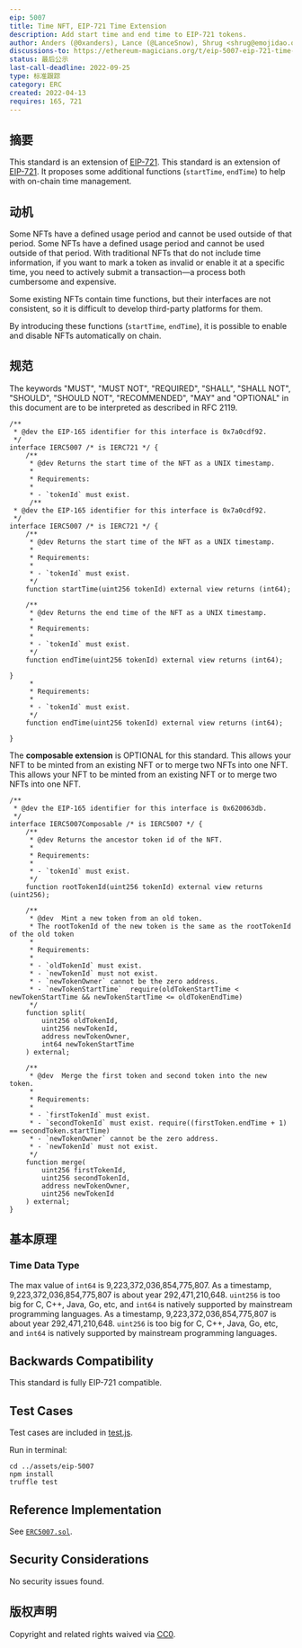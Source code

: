 ```yaml
---
eip: 5007
title: Time NFT, EIP-721 Time Extension
description: Add start time and end time to EIP-721 tokens.
author: Anders (@0xanders), Lance (@LanceSnow), Shrug <shrug@emojidao.org>
discussions-to: https://ethereum-magicians.org/t/eip-5007-eip-721-time-extension/8924
status: 最后公示
last-call-deadline: 2022-09-25
type: 标准跟踪
category: ERC
created: 2022-04-13
requires: 165, 721
---
```


## 摘要

This standard is an extension of [EIP-721](./eip-721.md). This standard is an extension of [EIP-721](./eip-721.md). It proposes some additional functions (`startTime`, `endTime`) to help with on-chain time management.

## 动机

Some NFTs have a defined usage period and cannot be used outside of that period. Some NFTs have a defined usage period and cannot be used outside of that period. With traditional NFTs that do not include time information, if you want to mark a token as invalid or enable it at a specific time, you need to actively submit a transaction—a process both cumbersome and expensive.

Some existing NFTs contain time functions, but their interfaces are not consistent, so it is difficult to develop third-party platforms for them.

By introducing these functions (`startTime`, `endTime`), it is possible to enable and disable NFTs automatically on chain.

## 规范

The keywords "MUST", "MUST NOT", "REQUIRED", "SHALL", "SHALL NOT", "SHOULD", "SHOULD NOT", "RECOMMENDED", "MAY" and "OPTIONAL" in this document are to be interpreted as described in RFC 2119.

```solidity
/**
 * @dev the EIP-165 identifier for this interface is 0x7a0cdf92.
 */
interface IERC5007 /* is IERC721 */ {
    /**
     * @dev Returns the start time of the NFT as a UNIX timestamp.
     *
     * Requirements:
     *
     * - `tokenId` must exist.
     /**
 * @dev the EIP-165 identifier for this interface is 0x7a0cdf92.
 */
interface IERC5007 /* is IERC721 */ {
    /**
     * @dev Returns the start time of the NFT as a UNIX timestamp.
     *
     * Requirements:
     *
     * - `tokenId` must exist.
     */
    function startTime(uint256 tokenId) external view returns (int64);

    /**
     * @dev Returns the end time of the NFT as a UNIX timestamp.
     *
     * Requirements:
     *
     * - `tokenId` must exist.
     */
    function endTime(uint256 tokenId) external view returns (int64);

}
     *
     * Requirements:
     *
     * - `tokenId` must exist.
     */
    function endTime(uint256 tokenId) external view returns (int64);

}
```

The **composable extension** is OPTIONAL for this standard. This allows your NFT to be minted from an existing NFT or to merge two NFTs into one NFT. This allows your NFT to be minted from an existing NFT or to merge two NFTs into one NFT.

```solidity
/**
 * @dev the EIP-165 identifier for this interface is 0x620063db.
 */
interface IERC5007Composable /* is IERC5007 */ {
    /**
     * @dev Returns the ancestor token id of the NFT.
     *
     * Requirements:
     *
     * - `tokenId` must exist.
     */
    function rootTokenId(uint256 tokenId) external view returns (uint256);

    /**
     * @dev  Mint a new token from an old token.
     * The rootTokenId of the new token is the same as the rootTokenId of the old token
     *
     * Requirements:
     *
     * - `oldTokenId` must exist.
     * - `newTokenId` must not exist.
     * - `newTokenOwner` cannot be the zero address.
     * - `newTokenStartTime`  require(oldTokenStartTime < newTokenStartTime && newTokenStartTime <= oldTokenEndTime)
     */
    function split(
        uint256 oldTokenId,
        uint256 newTokenId,
        address newTokenOwner,
        int64 newTokenStartTime
    ) external;

    /**
     * @dev  Merge the first token and second token into the new token.
     *
     * Requirements:
     *
     * - `firstTokenId` must exist.
     * - `secondTokenId` must exist. require((firstToken.endTime + 1) == secondToken.startTime)
     * - `newTokenOwner` cannot be the zero address.
     * - `newTokenId` must not exist.
     */
    function merge(
        uint256 firstTokenId,
        uint256 secondTokenId,
        address newTokenOwner,
        uint256 newTokenId
    ) external;
}
```

## 基本原理

### Time Data Type

The max value of `int64` is 9,223,372,036,854,775,807. As a timestamp, 9,223,372,036,854,775,807 is about year 292,471,210,648. `uint256` is too big for C, C++, Java, Go, etc, and `int64` is natively supported by mainstream programming languages. As a timestamp, 9,223,372,036,854,775,807 is about year 292,471,210,648. `uint256` is too big for C, C++, Java, Go, etc, and `int64` is natively supported by mainstream programming languages.

## Backwards Compatibility

This standard is fully EIP-721 compatible.

## Test Cases

Test cases are included in [test.js](../assets/eip-5007/test/test.js).

Run in terminal:

```shell
cd ../assets/eip-5007
npm install
truffle test
```

## Reference Implementation

See [`ERC5007.sol`](../assets/eip-5007/contracts/ERC5007.sol).

## Security Considerations

No security issues found.

## 版权声明

Copyright and related rights waived via [CC0](../LICENSE.md).

